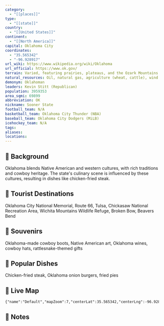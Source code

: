 ```yaml
---
category:
  - "[[places]]"
type:
  - "[[state]]"
country:
  - "[[United States]]"
continent:
  - "[[North America]]"
capital: Oklahoma City
coordinates:
  - "35.565342"
  - "-96.928917"
url_wiki: https://www.wikipedia.org/wiki/Oklahoma
url_official: https://www.ok.gov/
terrain: Varied, featuring prairies, plateaus, and the Ozark Mountains in the east.
natural_resources: Oil, natural gas, agriculture (wheat, cattle), wind energy resources, water resources
demonym: Oklahoman
leaders: Kevin Stitt (Republican)
population: 3959353
area_sqmi: 69899
abbreviation: OK
nickname: Sooner State
football_team: N/A
basketball_team: Oklahoma City Thunder (NBA)
baseball_team: Oklahoma City Dodgers (MiLB)
icehockey_team: N/A
tags: 
aliases: 
locations:
---
```

## 🌱 Background
Oklahoma blends Native American and western cultures, with rich traditions and cowboy heritage. The state's culinary scene is influenced by these cultures, resulting in dishes like chicken-fried steak.

## 📌 Tourist Destinations
Oklahoma City National Memorial, Route 66, Tulsa, Chickasaw National Recreation Area, Wichita Mountains Wildlife Refuge, Broken Bow, Beavers Bend

## 🎁 Souvenirs
Oklahoma-made cowboy boots, Native American art, Oklahoma wines, cowboy hats, rattlesnake-themed gifts

## 🍲 Popular Dishes
Chicken-fried steak, Oklahoma onion burgers, fried pies

## 📡 Live Map
```mapview
{"name":"Default","mapZoom":7,"centerLat":35.565342,"centerLng":-96.928917,"query":"","chosenMapSource":0}
```

## 📒 Notes

